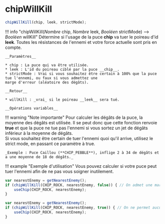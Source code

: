 # chipWillKill
```js
chipWillKill(chip, leek, strictMode);
```
!!! info "chipWillKill(_Nombre_ chip, _Nombre_ leek, _Booléen_ strictMode) --> _Booléen_ willKill"
    Détermine si l'usage de la puce __chip__ va tuer le poireau d'id __leek__. Toutes les résistances de l'ennemi et 
    votre force actuelle sont pris en compte.
    
    __Paramètres__
    
    * chip : La puce qui va être utilisée.
    * leek : L'id du poireau ciblé par la puce __chip__.
    * strictMode : Vrai si vous souhaitez être certain à 100% que la puce tue l'ennemi, ou faux si vous admettez une
    marge d'erreur (aléatoire des dégâts).
    
    __Retour__
    
    * willKill : _vrai_ si le poireau __leek__ sera tué.
    
    __Opérations variables__
    
!!! warning "Note importante"
    Pour calculer les dégâts de la puce, la moyenne des dégâts est utilisée. Il se peut donc que cette fonction renvoie
    **true** et que la puce ne tue pas l'ennemi si vous sortez un jet de dégâts inférieur à la moyenne de dégâts.  
    Si vous souhaitez être certain de tuer l'ennemi quoi qu'il arrive, utilisez le strict mode, en passant ce paramètre
    à true.
    
    _Exemple : Puce Caillou (**CHIP_PEBBLE**), inflige 2 à 34 de dégâts et a une moyenne de 18 de dégâts._

!!! example "Exemple d'utilisation"
    Vous pouvez calculer si votre puce peut tuer l'ennemi afin de ne pas vous soigner inutilement.
    
```js
var nearestEnemy = getNearestEnemy();
if (chipWillKill(CHIP_ROCK, nearestEnemy, false)) { // On admet une marge d'erreur liée à l'aléatoire des dégâts.
    useChip(CHIP_ROCK, nearestEnemy);
}
```

```js
var nearestEnemy = getNearestEnemy();
if (chipWillKill(CHIP_ROCK, nearestEnemy, true)) { // On ne permet aucune erreur possible quant au résultat.
    useChip(CHIP_ROCK, nearestEnemy);
}
```




